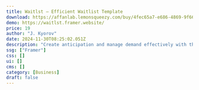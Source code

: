 ```yaml
---
title: Waitlst — Efficient Waitlist Template
download: https://affanlab.lemonsqueezy.com/buy/4fec65a7-e686-4869-9f66-83315bf84f30
demo: https://waitlst.framer.website/
price: 19
author: "J. Kyorov"
date: 2024-11-30T08:25:02.051Z
description: "Create anticipation and manage demand effectively with the Waitlst template. Designed to help businesses generate excitement and efficiently handle waitlists."
ssg: ["Framer"]
css: []
ui: []
cms: []
category: [Business]
draft: false
---
```

